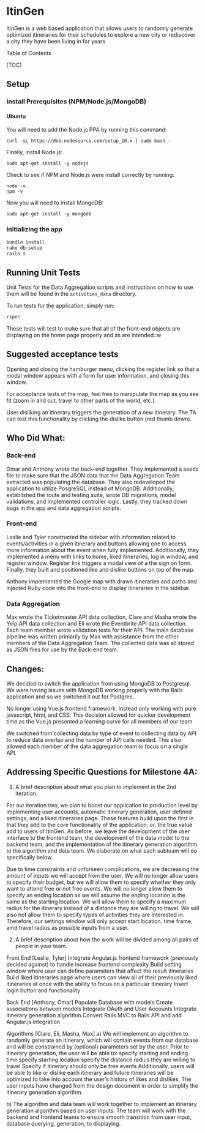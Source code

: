# ItinGen

ItinGen is a web based application that allows users to randomly
generate optimized itineraries for their schedules to explore a new city
or rediscover a city they have been living in for years

Table of Contents

[TOC]

## Setup
### Install Prerequisites (NPM/Node.js/MongoDB)
#### Ubuntu
You will need to add the Node.js PPA by running this command:
```
curl -sL https://deb.nodesource.com/setup_10.x | sudo bash -
```
Finally, install Node.js:
```
sudo apt-get install -y nodejs
```

Check to see if NPM and Node.js were install correctly by running:
```
node -v
npm -v
```

Now you will need to install MongoDB:
```
sudo apt-get install -y mongodb
```


### Initializing the app
```bash
bundle install
rake db:setup
rails s
```

## Running Unit Tests
Unit Tests for the Data Aggregation scripts and instructions on how to use them will be found in the `activities_data` directory.

To run tests for the application, simply run:
```bash
rspec
```
These tests will test to make sure that all of the front-end objects are
displaying on the home page properly and as are intended.:w

## Suggested acceptance tests

Opening and closing the hamburger menu, clicking the register link so that a modal window appears with a form for user information, and closing this window.

For acceptance tests of the map, feel free to manipulate the map as you see fit (zoom in and out, travel to other parts of the world, etc.).

User disliking an itinerary triggers the generation of a new itinerary. The TA can test this functionality by clicking the dislike button (red thumb down).


## Who Did What:
### Back-end
Omar and Anthony wrote the back-end together. They implemented a seeds
file to make sure that the JSON data that the Data Aggregation Team
extracted was populating the database. They also redeveloped the
application to utilize PosgreSQL instead of MongoDB. Additionally,
established the route and testing suite, wrote DB migrations, model
validations, and implemented controller logic. Lastly, they tracked down
bugs in the app and data aggregation scripts.

### Front-end
Leslie and Tyler constructed the sidebar with information related to events/activities in a given itinerary and buttons allowing one to access more information about the event when fully implemented. Additionally, they implemented a menu with links to home, liked itineraries, log in window, and register window. Register link triggers a modal view of a the sign on form. Finally, they built and positioned like and dislike buttons on top of the map.

Anthony implemented the Google map with drawn itineraries and paths and
injected Ruby code into the front-end to display itineraries in the
sidebar.

### Data Aggregation
Max wrote the Ticketmaster API data collection, Clare and Masha wrote the Yelp API data collection and Eli wrote the Eventbrite API data collection. Each team member wrote validation tests for their API. The main database pipeline was written primarily by Max with assistance from the other members of the Data Aggregation Team. The collected data was all stored as JSON files for use by the Back-end team.

## Changes:
We decided to switch the application from using MongoDB to Postgresql.
We were having issues with MongoDB working properly with the Rails
application and so we switched it out for Postgres.

No longer using Vue.js frontend framework. Instead only working with pure javascript, html, and CSS. This decision allowed for quicker development time as the Vue.js presented a learning curve for all members of our team

We switched from collecting data by type of event to collecting data by API to reduce data overlap and the number of API calls needed. This also allowed each member of the data aggregation team to focus on a single API.

## Addressing Specific Questions for Milestone 4A:

1. A brief description about what you plan to implement in the 2nd iteration.

For our iteration two, we plan to boost our application to production level by implementing user accounts, automatic itinerary generation, user defined settings, and a liked itineraries page. These features build upon the first in that they add to the core functionality of the application, or, the true value add to users of ItinGen. As before, we leave the development of the user interface to the frontend team, the development of the data model to the backend team, and the implementation of the itinerary generation algorithm to the algorithm and data team. We elaborate on what each subteam will do specifically below.

Due to time constraints and unforseen complications, we are decreasing the amount of inputs we will accept from the user. We will no longer allow users to specify their budget, but we will allow them to specify whether they only want to attend free or not free events. We will no longer allow them to specify an ending location as we will assume the ending location is the same as the starting location. We will allow them to specify a maximum radius for the itinerary instead of a distance they are willing to travel. We will also not allow them to specify types of activities they are interested in. Therefore, our settings window will only accept start location, time frame, amd travel radius as possible inputs from a user.

2. A brief description about how the work will be divided among all pairs of people in your team.

  Front End [Leslie, Tyler]
  Integrate Angular.js frontend framework (previously decided against) to handle increase frontend complexity
  Build setting window where user can define parameters that affect the result itineraries
  Build liked itineraries page where users can view all of their previously liked itineraries at once with the ability to focus on a particular itinerary
  Insert login button and functionality

  Back End [Anthony, Omar]
  Populate Database with models
  Create associations between models
  Integrate OAuth and User Accounts
  Integrate itinerary generation algorithm
  Convert Rails MVC to Rails API and add Angular.js integration

  Algorithms [Clare, Eli, Masha, Max]
  a) We will implement an algorithm to randomly generate an itinerary, which will contain events from our database and will be constrained by (optional) parameters set by the user. Prior to itinerary generation, the user will be able to:
  specify starting and ending time
  specify starting location
  specify the distance radius they are willing to travel
  Specify if itinerary should only be free events
  Additionally, users will be able to like or dislike each itinerary and future itineraries will be optimized to take into account the user’s history of likes and dislikes. The user inputs have changed from the design document in order to simplify the itinerary generation algorithm.

  b) The algorithm and data team will work together to implement an itinerary generation algorithm based on user inputs. The team will work with the backend and frontend teams to ensure smooth transition from user input, database querying, generation, to displaying.



